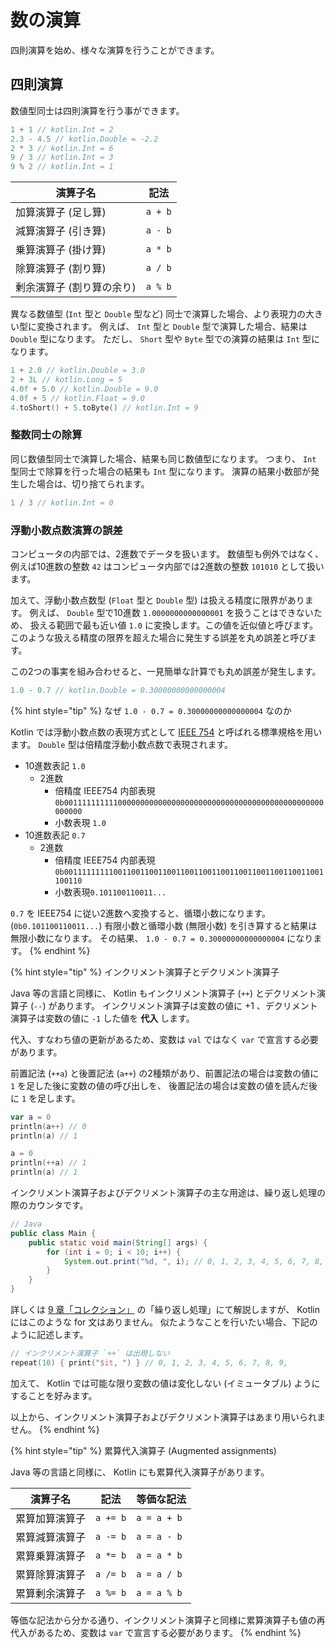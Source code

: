 # 数の演算
四則演算を始め、様々な演算を行うことができます。

## 四則演算
<!-- 加減乗除余のはなし -->
数値型同士は四則演算を行う事ができます。

```kotlin
1 + 1 // kotlin.Int = 2
2.3 - 4.5 // kotlin.Double = -2.2
2 * 3 // kotlin.Int = 6
9 / 3 // kotlin.Int = 3
9 % 2 // kotlin.Int = 1
```

| 演算子名                  | 記法            |
|---------------------------|-----------------|
| 加算演算子 (足し算)       | `a + b`         |
| 減算演算子 (引き算)       | `a - b`         |
| 乗算演算子 (掛け算)       | `a * b`         |
| 除算演算子 (割り算)       | `a / b`         |
| 剰余演算子 (割り算の余り) | `a % b`         |

異なる数値型 (`Int` 型と `Double` 型など) 同士で演算した場合、より表現力の大きい型に変換されます。
例えば、 `Int` 型と `Double` 型で演算した場合、結果は `Double` 型になります。
ただし、 `Short` 型や `Byte` 型での演算の結果は `Int` 型になります。

```kotlin
1 + 2.0 // kotlin.Double = 3.0
2 + 3L // kotlin.Long = 5
4.0f + 5.0 // kotlin.Double = 9.0
4.0f + 5 // kotlin.Float = 9.0
4.toShort() + 5.toByte() // kotlin.Int = 9
```

### 整数同士の除算
同じ数値型同士で演算した場合、結果も同じ数値型になります。
つまり、 `Int` 型同士で除算を行った場合の結果も `Int` 型になります。
演算の結果小数部が発生した場合は、切り捨てられます。

```kotlin
1 / 3 // kotlin.Int = 0
```

### 浮動小数点数演算の誤差
コンピュータの内部では、2進数でデータを扱います。
数値型も例外ではなく、例えば10進数の整数 `42` はコンピュータ内部では2進数の整数 `101010` として扱います。

加えて、浮動小数点数型 (`Float` 型と `Double` 型) は扱える精度に限界があります。
例えば、 `Double` 型で10進数 `1.0000000000000001` を扱うことはできないため、
扱える範囲で最も近い値 `1.0` に変換します。この値を近似値と呼びます。
このような扱える精度の限界を超えた場合に発生する誤差を丸め誤差と呼びます。

この2つの事実を組み合わせると、一見簡単な計算でも丸め誤差が発生します。

```kotlin
1.0 - 0.7 // kotlin.Double = 0.30000000000000004
```

{% hint style="tip" %}
なぜ `1.0 - 0.7 = 0.30000000000000004` なのか

Kotlin では浮動小数点数の表現方式として [IEEE 754](https://ja.wikipedia.org/wiki/IEEE_754) と呼ばれる標準規格を用います。
`Double` 型は倍精度浮動小数点数で表現されます。

* 10進数表記 `1.0`
    * 2進数
        * 倍精度 IEEE754 内部表現 `0b0011111111110000000000000000000000000000000000000000000000000000`
        * 小数表現 `1.0`
* 10進数表記 `0.7`
    * 2進数
        * 倍精度 IEEE754 内部表現 `0b0011111111100110011001100110011001100110011001100110011001100110`
        * 小数表現`0.101100110011...`
    
`0.7` を IEEE754 に従い2進数へ変換すると、循環小数になります。 (`0b0.101100110011...`)
有限小数と循環小数 (無限小数) を引き算すると結果は無限小数になります。
その結果、 `1.0 - 0.7 = 0.30000000000000004` になります。
{% endhint %}


{% hint style="tip" %}
インクリメント演算子とデクリメント演算子

Java 等の言語と同様に、 Kotlin もインクリメント演算子 (`++`) とデクリメント演算子 (`--`) があります。
インクリメント演算子は変数の値に +1 、デクリメント演算子は変数の値に `-1` した値を **代入** します。

代入、すなわち値の更新があるため、変数は `val` ではなく `var` で宣言する必要があります。

前置記法 (`++a`) と後置記法 (`a++`) の2種類があり、前置記法の場合は変数の値に `1` を足した後に変数の値の呼び出しを、
後置記法の場合は変数の値を読んだ後に `1` を足します。

```kotlin
var a = 0
println(a++) // 0
println(a) // 1

a = 0
println(++a) // 1
println(a) // 1
```

インクリメント演算子およびデクリメント演算子の主な用途は、繰り返し処理の際のカウンタです。

```java
// Java
public class Main {
    public static void main(String[] args) {
        for (int i = 0; i < 10; i++) {
            System.out.print("%d, ", i); // 0, 1, 2, 3, 4, 5, 6, 7, 8, 9, 
        }
    }
}
```

詳しくは [9 章「コレクション」](../chpater09/chapter09.md) の「繰り返し処理」にて解説しますが、 Kotlin にはこのような for 文はありません。
似たようなことを行いたい場合、下記のように記述します。

```kotlin
// インクリメント演算子 `++` は出現しない
repeat(10) { print("$it, ") } // 0, 1, 2, 3, 4, 5, 6, 7, 8, 9, 
``` 

加えて、 Kotlin では可能な限り変数の値は変化しない (イミュータブル) ようにすることを好みます。

以上から、インクリメント演算子およびデクリメント演算子はあまり用いられません。
{% endhint %}

{% hint style="tip" %}
累算代入演算子 (Augmented assignments)

Java 等の言語と同様に、 Kotlin にも累算代入演算子があります。

| 演算子名       | 記法     | 等価な記法  |
|----------------|----------|-------------|
| 累算加算演算子 | `a += b` | `a = a + b` |
| 累算減算演算子 | `a -= b` | `a = a - b` |
| 累算乗算演算子 | `a *= b` | `a = a * b` |
| 累算除算演算子 | `a /= b` | `a = a / b` |
| 累算剰余演算子 | `a %= b` | `a = a % b` |

等価な記法から分かる通り、インクリメント演算子と同様に累算演算子も値の再代入があるため、変数は `var` で宣言する必要があります。
{% endhint %}
